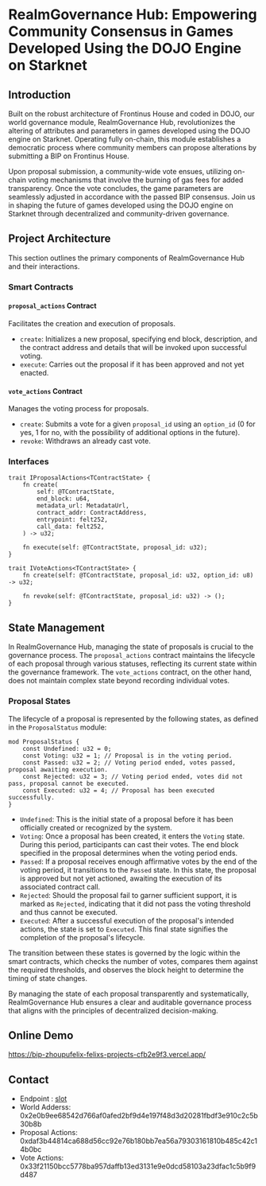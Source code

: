 # RealmGovernance Hub: Empowering Community Consensus in Games Developed Using the DOJO Engine on Starknet

## Introduction

Built on the robust architecture of Frontinus House and coded in DOJO, our world governance module, RealmGovernance Hub, revolutionizes the altering of attributes and parameters in games developed using the DOJO engine on Starknet. Operating fully on-chain, this module establishes a democratic process where community members can propose alterations by submitting a BIP on Frontinus House.

Upon proposal submission, a community-wide vote ensues, utilizing on-chain voting mechanisms that involve the burning of gas fees for added transparency. Once the vote concludes, the game parameters are seamlessly adjusted in accordance with the passed BIP consensus. Join us in shaping the future of games developed using the DOJO engine on Starknet through decentralized and community-driven governance.

## Project Architecture

This section outlines the primary components of RealmGovernance Hub and their interactions.

### Smart Contracts

#### `proposal_actions` Contract

Facilitates the creation and execution of proposals.

- `create`: Initializes a new proposal, specifying end block, description, and the contract address and details that will be invoked upon successful voting.
- `execute`: Carries out the proposal if it has been approved and not yet enacted.

#### `vote_actions` Contract

Manages the voting process for proposals.

- `create`: Submits a vote for a given `proposal_id` using an `option_id` (0 for yes, 1 for no, with the possibility of additional options in the future).
- `revoke`: Withdraws an already cast vote.

### Interfaces

```cairo
trait IProposalActions<TContractState> {
    fn create(
        self: @TContractState,
        end_block: u64,
        metadata_url: MetadataUrl,
        contract_addr: ContractAddress,
        entrypoint: felt252,
        call_data: felt252,
    ) -> u32;

    fn execute(self: @TContractState, proposal_id: u32);
}

trait IVoteActions<TContractState> {
    fn create(self: @TContractState, proposal_id: u32, option_id: u8) -> u32;

    fn revoke(self: @TContractState, proposal_id: u32) -> ();
}
```

## State Management

In RealmGovernance Hub, managing the state of proposals is crucial to the governance process. The `proposal_actions` contract maintains the lifecycle of each proposal through various statuses, reflecting its current state within the governance framework. The `vote_actions` contract, on the other hand, does not maintain complex state beyond recording individual votes.

### Proposal States

The lifecycle of a proposal is represented by the following states, as defined in the `ProposalStatus` module:

```cairo
mod ProposalStatus {
    const Undefined: u32 = 0;
    const Voting: u32 = 1; // Proposal is in the voting period.
    const Passed: u32 = 2; // Voting period ended, votes passed, proposal awaiting execution.
    const Rejected: u32 = 3; // Voting period ended, votes did not pass, proposal cannot be executed.
    const Executed: u32 = 4; // Proposal has been executed successfully.
}
```

- `Undefined`: This is the initial state of a proposal before it has been officially created or recognized by the system.
- `Voting`: Once a proposal has been created, it enters the `Voting` state. During this period, participants can cast their votes. The end block specified in the proposal determines when the voting period ends.
- `Passed`: If a proposal receives enough affirmative votes by the end of the voting period, it transitions to the `Passed` state. In this state, the proposal is approved but not yet actioned, awaiting the execution of its associated contract call.
- `Rejected`: Should the proposal fail to garner sufficient support, it is marked as `Rejected`, indicating that it did not pass the voting threshold and thus cannot be executed.
- `Executed`: After a successful execution of the proposal's intended actions, the state is set to `Executed`. This final state signifies the completion of the proposal's lifecycle.

The transition between these states is governed by the logic within the smart contracts, which checks the number of votes, compares them against the required thresholds, and observes the block height to determine the timing of state changes.

By managing the state of each proposal transparently and systematically, RealmGovernance Hub ensures a clear and auditable governance process that aligns with the principles of decentralized decision-making.

## Online Demo

https://bip-zhoupufelix-felixs-projects-cfb2e9f3.vercel.app/

## Contact

- Endpoint : [slot](https://api.cartridge.gg/x/dojo-gov-27/katana)
- World Adderss: 0x2e0b9ee68542d766af0afed2bf9d4e197f48d3d20281fbdf3e910c2c5b30b8b
- Proposal Actions: 0xdaf3b44814ca688d56cc92e76b180bb7ea56a79303161810b485c42c14b0bc
- Vote Actions:  0x33f21150bcc5778ba957daffb13ed3131e9e0dcd58103a23dfac1c5b9f9d487

